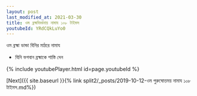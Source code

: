 ```yaml
---
layout: post
last_modified_at: 2021-03-30
title: ওম ব্রহ্মবিবর্ধনায় নামায ১০৮ টাইমস
youtubeId: YRdCQkLuYo0
---
```

 
 
 ওম ব্রহ্মা ডান্ডা বিনির মাঠরে নামায  
 
 -  যিনি ভগবান ব্রহ্মাকে শাস্তি দেন 
 
  
 
  
 
 
 
 
 
 


{% include youtubePlayer.html id=page.youtubeId %}
 
[Next]({{ site.baseurl }}{% link  split2/_posts/2019-10-12-ওম পুরুষোত্তময় নামায ১০৮ টাইমস.md%})
 
